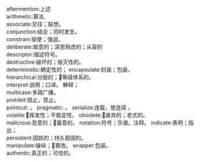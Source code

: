 aftermention:上述  
arithmetic:算法.    
associate:交往；联想。    
conjunction:结合；同时发生。  
constrain:驱使；强迫。    
deliberate:故意的；深思熟虑的；从容的  
descriptor:描述符号。  
destructive:破坏的；毁灭性的。  
deterministic:确定性的；
encapsulate:封装；包装。  
hierarchical:分层的；等级体系的。  
interpret:说明；口译。  解释；  
multicase:多路广播。  
prohibit:阻止，禁止。  
pointcut:  。
pragmatic:  。
serialize:连载，使连续  。  
volatile:挥发性；不稳定性。
obsolete:废弃的；老式的。  
malicious:恶意的；蓄意的。
notation:符号；乐谱。注释。
indicate:表明；指出；  
persistent:固执的；持久稳固的。  
manipulate:操纵；篡改。
wrapper:包装。  
authentic:真正的；可信的。  